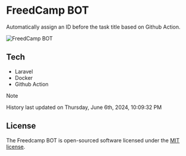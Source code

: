# FreedCamp BOT

Automatically assign an ID before the task title based on Github Action.

![FreedCamp BOT](https://repository-images.githubusercontent.com/737932867/7d34798b-2680-471c-b089-a78a718d3d6a)

## Tech

- Laravel
- Docker
- Github Action

> [!NOTE]  
> History last updated on Thursday, June 6th, 2024, 10:09:32 PM

## License

The Freedcamp BOT is open-sourced software licensed under the [MIT license](https://opensource.org/licenses/MIT).
